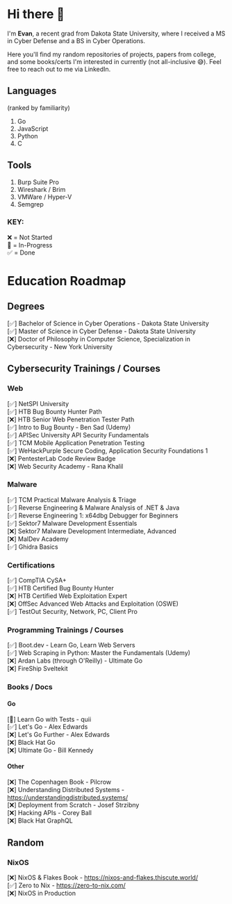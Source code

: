 # Hi there 👋

I'm <b>Evan</b>, a recent grad from Dakota State University, where I received a MS in Cyber Defense and a BS in Cyber Operations.

Here you'll find my random repositories of projects, papers from college, and some books/certs I'm interested in currently (not all-inclusive 😅). Feel free to reach out to me via LinkedIn.

## Languages
(ranked by familiarity)
1. Go
2. JavaScript
3. Python
4. C

## Tools
1. Burp Suite Pro
2. Wireshark / Brim
3. VMWare / Hyper-V
4. Semgrep

### KEY:
❌ = Not Started
<br>
🔄 = In-Progress
<br>
✅ = Done

# Education Roadmap
## Degrees
[✅] Bachelor of Science in Cyber Operations - Dakota State University
<br>
[✅] Master of Science in Cyber Defense - Dakota State University
<br>
[❌] Doctor of Philosophy in Computer Science, Specialization in Cybersecurity - New York University

## Cybersecurity Trainings / Courses
### Web
[✅] NetSPI University
<br>
[✅] HTB Bug Bounty Hunter Path
<br>
[❌] HTB Senior Web Penetration Tester Path
<br>
[✅] Intro to Bug Bounty - Ben Sad (Udemy)
<br>
[✅] APISec University API Security Fundamentals
<br>
[✅] TCM Mobile Application Penetration Testing
<br>
[✅] WeHackPurple Secure Coding, Application Security Foundations 1
<br>
[❌] PentesterLab Code Review Badge
<br>
[❌] Web Security Academy - Rana Khalil

### Malware
[✅] TCM Practical Malware Analysis & Triage
<br>
[✅] Reverse Engineering & Malware Analysis of .NET & Java
<br>
[✅] Reverse Engineering 1: x64dbg Debugger for Beginners
<br>
[✅] Sektor7 Malware Development Essentials
<br>
[❌] Sektor7 Malware Development Intermediate, Advanced
<br>
[❌] MalDev Academy
<br>
[✅] Ghidra Basics

### Certifications
[✅] CompTIA CySA+
<br>
[✅] HTB Certified Bug Bounty Hunter
<br>
[❌] HTB Certified Web Exploitation Expert
<br>
[❌] OffSec Advanced Web Attacks and Exploitation (OSWE)
<br>
[✅] TestOut Security, Network, PC, Client Pro

### Programming Trainings / Courses
[✅] Boot.dev - Learn Go, Learn Web Servers
<br>
[✅] Web Scraping in Python: Master the Fundamentals (Udemy)
<br>
[❌] Ardan Labs (through O'Reilly) - Ultimate Go
<br>
[❌] FireShip Sveltekit

### Books / Docs
#### Go
[🔄] Learn Go with Tests - quii
<br>
[✅] Let's Go - Alex Edwards
<br>
[❌] Let's Go Further - Alex Edwards
<br>
[❌] Black Hat Go
<br>
[❌] Ultimate Go - Bill Kennedy

#### Other
[❌] The Copenhagen Book - Pilcrow
<br>
[❌] Understanding Distributed Systems - https://understandingdistributed.systems/
<br>
[❌] Deployment from Scratch - Josef Strzibny
<br>
[❌] Hacking APIs - Corey Ball
<br>
[❌] Black Hat GraphQL

## Random
### NixOS
[❌] NixOS & Flakes Book - https://nixos-and-flakes.thiscute.world/
<br>
[✅] Zero to Nix - https://zero-to-nix.com/
<br>
[❌] NixOS in Production
